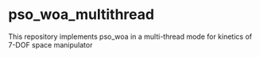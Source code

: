 # pso_woa_multithread
This repository implements pso_woa in a multi-thread mode for kinetics of 7-DOF space manipulator
